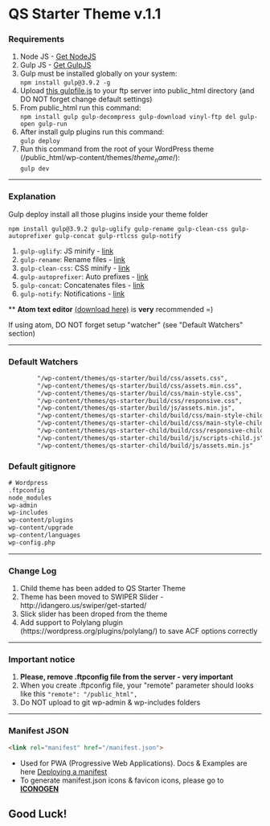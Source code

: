 # QS Starter Theme v.1.1

<h3>Requirements</h3>

1. Node JS - <a href="https://nodejs.org/en/" target="_blank">Get NodeJS</a>
2. Gulp JS - <a href="http://gulpjs.com/" target="_blank">Get GulpJS</a>
3. Gulp must be installed globally on your system:<br>
`npm install gulp@3.9.2 -g`
4. Upload <a href="https://gist.github.com/vol4ikman/92e381e5adee0b1e36606d82d5f45613" target="_blank">this gulpfile.js</a> to your ftp server into public_html directory (and DO NOT forget change default settings)
5. From public_html run this command:<br>
`npm install gulp gulp-decompress gulp-download vinyl-ftp del gulp-open gulp-run`
6. After install gulp plugins run this command:<br>
`gulp deploy`
7. Run this command from the root of your WordPress theme (/public_html/wp-content/themes/$theme_name$/): <br>
`gulp dev`


<hr>
<h3>Explanation</h3>

Gulp deploy install all those plugins inside your theme folder

`npm install gulp@3.9.2 gulp-uglify gulp-rename gulp-clean-css gulp-autoprefixer gulp-concat gulp-rtlcss gulp-notify`

1. `gulp-uglify`: JS minify - <a href="https://www.npmjs.com/package/gulp-uglify" >link</a>
2. `gulp-rename`: Rename files - <a href="https://www.npmjs.com/package/gulp-rename" >link</a>
3. `gulp-clean-css`: CSS minify - <a href="https://www.npmjs.com/package/gulp-clean-css" >link</a>
4. `gulp-autoprefixer`: Auto prefixes - <a href="https://www.npmjs.com/package/gulp-autoprefixer" >link</a>
5. `gulp-concat`: Concatenates files - <a href="https://www.npmjs.com/package/gulp-concat" >link</a>
6. `gulp-notify`: Notifications - <a href="https://www.npmjs.com/package/gulp-notify">link</a>

<p>** <strong>Atom text editor</strong> <a href="https://atom.io/" target="_blank">(download here)</a> is <strong>very</strong> recommended =)</p>
<p>If using atom, DO NOT forget setup "watcher" (see "Default Watchers" section)</p>

<hr>
<h3>Default Watchers</h3>

```html
        "/wp-content/themes/qs-starter/build/css/assets.css",
        "/wp-content/themes/qs-starter/build/css/assets.min.css",
        "/wp-content/themes/qs-starter/build/css/main-style.css",
        "/wp-content/themes/qs-starter/build/css/responsive.css",
        "/wp-content/themes/qs-starter/build/js/assets.min.js",
        "/wp-content/themes/qs-starter-child/build/css/main-style-child-rtl.css",
        "/wp-content/themes/qs-starter-child/build/css/main-style-child.css",
        "/wp-content/themes/qs-starter-child/build/css/responsive-child.css",
        "/wp-content/themes/qs-starter-child/build/js/scripts-child.js",
        "/wp-content/themes/qs-starter-child/build/js/assets.min.js"
```

<h3>Default gitignore</h3>

```html
# Wordpress
.ftpconfig
node_modules
wp-admin
wp-includes
wp-content/plugins
wp-content/upgrade
wp-content/languages
wp-config.php
```

<hr>
<h3>Change Log</h3>
<ol>
    <li>Child theme has been added to QS Starter Theme</li>
    <li>Theme has been moved to SWIPER Slider - http://idangero.us/swiper/get-started/</li>
    <li>Slick slider has been droped from the theme</li>
    <li>Add support to Polylang plugin (https://wordpress.org/plugins/polylang/) to save ACF options correctly</li>
</ol>

<hr>
<h3>Important notice</h3>
<ol>
    <li><strong>Please, remove .ftpconfig file from the server - very important</strong></li>
    <li>When you create .ftpconfig file, your "remote" parameter should looks like this <code>"remote": "/public_html",</code></li>
    <li>Do NOT upload to git wp-admin & wp-includes folders</li>
</ol>

<hr>
<h3>Manifest JSON</h3>

```html
<link rel="manifest" href="/manifest.json">
```

- Used for PWA (Progressive Web Applications). Docs & Examples are here <a href="https://developer.mozilla.org/en-US/docs/Web/Manifest" target="_blank">Deploying a manifest</a>
- To generate manifest.json icons & favicon icons, please go to <a href="http://digitalagencyrankings.com/iconogen/" target="_blank"><strong>ICONOGEN</strong></a>

## Good Luck!
